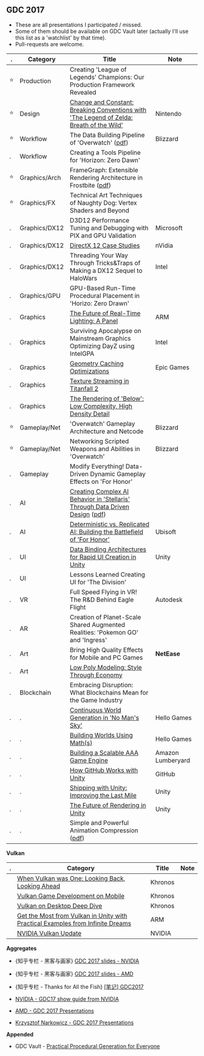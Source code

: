 
## GDC 2017

- These are all presentations I participated / missed. 
- Some of them should be available on GDC Vault later (actually I'll use this list as a 'watchlist' by that time).
- Pull-requests are welcome. 

. | Category | Title | Note
-------- | -------- | ----- | ----
:star: | Production | Creating 'League of Legends' Champions: Our Production Framework Revealed | 
:star: | Design | [Change and Constant: Breaking Conventions with 'The Legend of Zelda: Breath of the Wild'](http://gdcvault.com/play/1024562/Change-and-Constant-Breaking-Conventions) | Nintendo
:star: | Workflow | The Data Building Pipeline of 'Overwatch' ([pdf](http://gdcvault.com/play/1024444/The-Data-Building-Pipeline-of)) | Blizzard
. | Workflow | Creating a Tools Pipeline for 'Horizon: Zero Dawn' | 
:star: | Graphics/Arch | FrameGraph: Extensible Rendering Architecture in Frostbite ([pdf](http://gdcvault.com/play/1024612/FrameGraph-Extensible-Rendering-Architecture-in)) | 
:star: | Graphics/FX | Technical Art Techniques of Naughty Dog: Vertex Shaders and Beyond | 
. | Graphics/DX12 | D3D12 Performance Tuning and Debugging with PIX and GPU Validation | Microsoft 
. | Graphics/DX12 | [DirectX 12 Case Studies](http://gdcvault.com/free/gdc-17#page-3) | nVidia 
. | Graphics/DX12 | Threading Your Way Through Tricks&Traps of Making a DX12 Sequel to HaloWars | Intel
. | Graphics/GPU | GPU-Based Run-Time Procedural Placement in 'Horizo: Zero Drawn' |
. | Graphics | [The Future of Real-Time Lighting: A Panel](http://gdcvault.com/play/1024395/The-Future-of-Real-Time) | ARM 
. | Graphics | Surviving Apocalypse on Mainstream Graphics Optimizing DayZ using IntelGPA | Intel 
. | Graphics | [Geometry Caching Optimizations](http://gdcvault.com/play/1024577/Geometry-Caching) | Epic Games
. | Graphics | [Texture Streaming in Titanfall 2](http://gdcvault.com/play/1024418/Efficient-Texture-Streaming-in-Titanfall) | 
. | Graphics | [The Rendering of 'Below': Low Complexity, High Density Detail](http://gdcvault.com/play/1024200/The-Rendering-of-Below-Low) | 
:star: | Gameplay/Net | 'Overwatch' Gameplay Architecture and Netcode | Blizzard 
:star: | Gameplay/Net | Networking Scripted Weapons and Abilities in 'Overwatch' | Blizzard 
. | Gameplay | Modify Everything! Data-Driven Dynamic Gameplay Effects on 'For Honor' | 
. | AI | [Creating Complex AI Behavior in 'Stellaris' Through Data Driven Design](http://gdcvault.com/play/1024223/Creating-Complex-AI-Behavior-in) ([pdf](http://gdcvault.com/play/1024499/Creating-Complex-AI-Behavior-in)) | 
. | AI | [Deterministic vs. Replicated AI: Building the Battlefield of 'For Honor'](http://gdcvault.com/play/1024454/Deterministic-vs-Replicated-AI-Building) | Ubisoft
. | UI | [Data Binding Architectures for Rapid UI Creation in Unity](http://gdcvault.com/play/1024453/Data-Binding-Architectures-for-Rapid) | Unity
. | UI | Lessons Learned Creating UI for 'The Division' | 
. | VR | Full Speed Flying in VR! The R&D Behind Eagle Flight | Autodesk 
. | AR | Creation of Planet-Scale Shared Augmented Realities: 'Pokemon GO' and 'Ingress' | 
. | Art | Bring High Quality Effects for Mobile and PC Games | **NetEase**
. | Art | [Low Poly Modeling: Style Through Economy](http://gdcvault.com/play/1024405/Low-Poly-Modeling-Style-Through) | 
. | Blockchain | Embracing Disruption: What Blockchains Mean for the Game Industry | 
. | . | [Continuous World Generation in 'No Man's Sky'](http://gdcvault.com/play/1024265/Continuous-World-Generation-in-No) | Hello Games
. | . | [Building Worlds Using Math(s)](http://gdcvault.com/play/1024514/Building-Worlds-Using) | Hello Games
. | . | [Building a Scalable AAA Game Engine](http://gdcvault.com/free/gdc-17#page-2) | Amazon Lumberyard
. | . | [How GitHub Works with Unity](http://gdcvault.com/play/1024390/How-GitHub-Works-with-Unity) | GitHub
. | . | [Shipping with Unity: Improving the Last Mile](http://gdcvault.com/free/gdc-17#page-6) | Unity
. | . | [The Future of Rendering in Unity](http://gdcvault.com/free/gdc-17#page-7) | Unity
. | . | Simple and Powerful Animation Compression ([pdf](http://gdcvault.com/play/1024463/Simple-and-Powerful-Animation)) | 

**Vulkan**

. | Category | Title | Note
-------- | -------- | ----- | ----
 |  | [When Vulkan was One: Looking Back, Looking Ahead](http://gdcvault.com/play/1024363/When-Vulkan-was-One-Looking) | Khronos 
 |  | [Vulkan Game Development on Mobile](http://gdcvault.com/play/1024361/Vulkan-Game-Development-on-Mobile) | Khronos 
 |  | [Vulkan on Desktop Deep Dive](http://gdcvault.com/play/1024362/Vulkan-on-Desktop-Deep-Dive) | Khronos 
 |  | [Get the Most from Vulkan in Unity with Practical Examples from Infinite Dreams](http://gdcvault.com/play/1024394/Get-the-Most-from-Vulkan) | ARM
 |  | [NVIDIA Vulkan Update](http://gdcvault.com/free/gdc-17#page-6) | NVIDIA

**Aggregates**

- {知乎专栏 - 黑客与画家} [GDC 2017 slides - NVIDIA](https://zhuanlan.zhihu.com/p/26041340)
- {知乎专栏 - 黑客与画家} [GDC 2017 slides - AMD](https://zhuanlan.zhihu.com/p/26122855)
- {知乎专栏 - Thanks for All the Fish} [[笔记] GDC2017](https://zhuanlan.zhihu.com/p/26032846)

- [NVIDIA - GDC17 show guide from NVIDIA](https://developer.nvidia.com/gdc17)
- [AMD - GDC 2017 Presentations](http://gpuopen.com/gdc-2017-presentations/)
- [Krzysztof Narkowicz - GDC 2017 Presentations](https://knarkowicz.wordpress.com/2017/03/01/gdc-2017-presentations/)

**Appended**

- GDC Vault - [Practical Procedural Generation for Everyone](http://www.gdcvault.com/play/1024213/Practical-Procedural-Generation-for)


